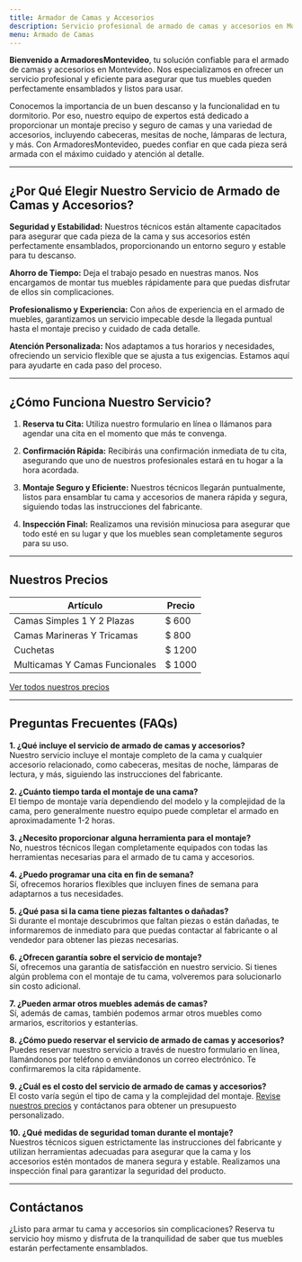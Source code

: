 ```yaml
---
title: Armador de Camas y Accesorios
description: Servicio profesional de armado de camas y accesorios en Montevideo. Montaje seguro y eficiente. Reserva tu cita hoy y disfruta de tus muebles perfectamente ensamblados.
menu: Armado de Camas
---
```


**Bienvenido a ArmadoresMontevideo**, tu solución confiable para el armado de camas y accesorios en Montevideo. Nos especializamos en ofrecer un servicio profesional y eficiente para asegurar que tus muebles queden perfectamente ensamblados y listos para usar.

Conocemos la importancia de un buen descanso y la funcionalidad en tu dormitorio. Por eso, nuestro equipo de expertos está dedicado a proporcionar un montaje preciso y seguro de camas y una variedad de accesorios, incluyendo cabeceras, mesitas de noche, lámparas de lectura, y más. Con ArmadoresMontevideo, puedes confiar en que cada pieza será armada con el máximo cuidado y atención al detalle.

---

## ¿Por Qué Elegir Nuestro Servicio de Armado de Camas y Accesorios?

**Seguridad y Estabilidad:** 
Nuestros técnicos están altamente capacitados para asegurar que cada pieza de la cama y sus accesorios estén perfectamente ensamblados, proporcionando un entorno seguro y estable para tu descanso.

**Ahorro de Tiempo:** 
Deja el trabajo pesado en nuestras manos. Nos encargamos de montar tus muebles rápidamente para que puedas disfrutar de ellos sin complicaciones.

**Profesionalismo y Experiencia:** 
Con años de experiencia en el armado de muebles, garantizamos un servicio impecable desde la llegada puntual hasta el montaje preciso y cuidado de cada detalle.

**Atención Personalizada:** 
Nos adaptamos a tus horarios y necesidades, ofreciendo un servicio flexible que se ajusta a tus exigencias. Estamos aquí para ayudarte en cada paso del proceso.

---

## ¿Cómo Funciona Nuestro Servicio?

1. **Reserva tu Cita:**
   Utiliza nuestro formulario en línea o llámanos para agendar una cita en el momento que más te convenga.

2. **Confirmación Rápida:**
   Recibirás una confirmación inmediata de tu cita, asegurando que uno de nuestros profesionales estará en tu hogar a la hora acordada.

3. **Montaje Seguro y Eficiente:**
   Nuestros técnicos llegarán puntualmente, listos para ensamblar tu cama y accesorios de manera rápida y segura, siguiendo todas las instrucciones del fabricante.

4. **Inspección Final:**
   Realizamos una revisión minuciosa para asegurar que todo esté en su lugar y que los muebles sean completamente seguros para su uso.

---

## Nuestros Precios


| Artículo                          | Precio     |
|-----------------------------------|-----------|
| Camas Simples 1 Y 2 Plazas        | $ 600     |
| Camas Marineras Y Tricamas        | $ 800     |
| Cuchetas                          | $ 1200    |
| Multicamas Y Camas Funcionales    | $ 1000    |

[Ver todos nuestros precios](/precios)

---

## Preguntas Frecuentes (FAQs)

**1. ¿Qué incluye el servicio de armado de camas y accesorios?**  
Nuestro servicio incluye el montaje completo de la cama y cualquier accesorio relacionado, como cabeceras, mesitas de noche, lámparas de lectura, y más, siguiendo las instrucciones del fabricante.

**2. ¿Cuánto tiempo tarda el montaje de una cama?**  
El tiempo de montaje varía dependiendo del modelo y la complejidad de la cama, pero generalmente nuestro equipo puede completar el armado en aproximadamente 1-2 horas.

**3. ¿Necesito proporcionar alguna herramienta para el montaje?**  
No, nuestros técnicos llegan completamente equipados con todas las herramientas necesarias para el armado de tu cama y accesorios.

**4. ¿Puedo programar una cita en fin de semana?**  
Sí, ofrecemos horarios flexibles que incluyen fines de semana para adaptarnos a tus necesidades.

**5. ¿Qué pasa si la cama tiene piezas faltantes o dañadas?**  
Si durante el montaje descubrimos que faltan piezas o están dañadas, te informaremos de inmediato para que puedas contactar al fabricante o al vendedor para obtener las piezas necesarias.

**6. ¿Ofrecen garantía sobre el servicio de montaje?**  
Sí, ofrecemos una garantía de satisfacción en nuestro servicio. Si tienes algún problema con el montaje de tu cama, volveremos para solucionarlo sin costo adicional.

**7. ¿Pueden armar otros muebles además de camas?**  
Sí, además de camas, también podemos armar otros muebles como armarios, escritorios y estanterías.

**8. ¿Cómo puedo reservar el servicio de armado de camas y accesorios?**  
Puedes reservar nuestro servicio a través de nuestro formulario en línea, llamándonos por teléfono o enviándonos un correo electrónico. Te confirmaremos la cita rápidamente.

**9. ¿Cuál es el costo del servicio de armado de camas y accesorios?**  
El costo varía según el tipo de cama y la complejidad del montaje. [Revise nuestros precios](/precios) y contáctanos para obtener un presupuesto personalizado.

**10. ¿Qué medidas de seguridad toman durante el montaje?**  
Nuestros técnicos siguen estrictamente las instrucciones del fabricante y utilizan herramientas adecuadas para asegurar que la cama y los accesorios estén montados de manera segura y estable. Realizamos una inspección final para garantizar la seguridad del producto.

---

## Contáctanos

¿Listo para armar tu cama y accesorios sin complicaciones? Reserva tu servicio hoy mismo y disfruta de la tranquilidad de saber que tus muebles estarán perfectamente ensamblados.